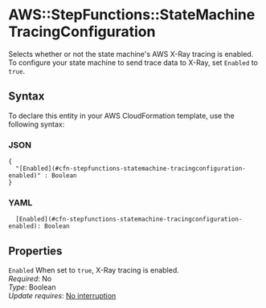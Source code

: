 # AWS::StepFunctions::StateMachine TracingConfiguration<a name="aws-properties-stepfunctions-statemachine-tracingconfiguration"></a>

Selects whether or not the state machine's AWS X\-Ray tracing is enabled\. To configure your state machine to send trace data to X\-Ray, set `Enabled` to `true`\.

## Syntax<a name="aws-properties-stepfunctions-statemachine-tracingconfiguration-syntax"></a>

To declare this entity in your AWS CloudFormation template, use the following syntax:

### JSON<a name="aws-properties-stepfunctions-statemachine-tracingconfiguration-syntax.json"></a>

```
{
  "[Enabled](#cfn-stepfunctions-statemachine-tracingconfiguration-enabled)" : Boolean
}
```

### YAML<a name="aws-properties-stepfunctions-statemachine-tracingconfiguration-syntax.yaml"></a>

```
  [Enabled](#cfn-stepfunctions-statemachine-tracingconfiguration-enabled): Boolean
```

## Properties<a name="aws-properties-stepfunctions-statemachine-tracingconfiguration-properties"></a>

`Enabled` <a name="cfn-stepfunctions-statemachine-tracingconfiguration-enabled"></a>
When set to `true`, X\-Ray tracing is enabled\.  
_Required_: No  
_Type_: Boolean  
_Update requires_: [No interruption](https://docs.aws.amazon.com/AWSCloudFormation/latest/UserGuide/using-cfn-updating-stacks-update-behaviors.html#update-no-interrupt)
